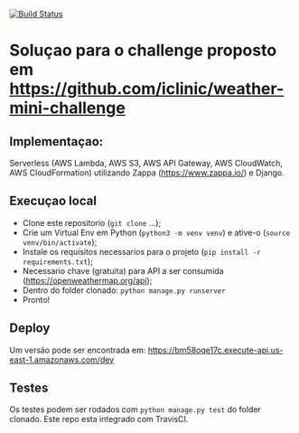 [![Build Status](https://travis-ci.org/gbbocchini/ChallengeClinic.svg?branch=master)](https://travis-ci.org/gbbocchini/ChallengeClinic)


# Soluçao para o challenge proposto em https://github.com/iclinic/weather-mini-challenge


## Implementaçao:
Serverless (AWS Lambda, AWS S3, AWS API Gateway, AWS CloudWatch, AWS CloudFormation) utilizando Zappa (https://www.zappa.io/) e Django.


## Execuçao local
- Clone este repositorio (`git clone` ...);
- Crie um Virtual Env em Python (`python3 -m venv venv`) e ative-o (`source venv/bin/activate`);
- Instale os requisitos necessarios para o projeto (`pip install -r requirements.txt`);
- Necessario chave (gratuita) para API a ser consumida (https://openweathermap.org/api);
- Dentro do folder clonado: `python manage.py runserver`
- Pronto!


## Deploy
Um versão pode ser encontrada em: https://bm58oqe17c.execute-api.us-east-1.amazonaws.com/dev

## Testes
Os testes podem ser rodados com `python manage.py test` do folder clonado. Este repo esta integrado com TravisCI.